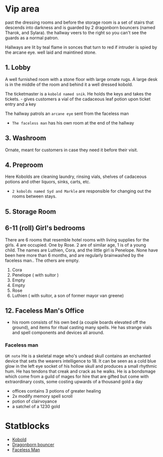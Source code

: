 # Vip area

past the dressing rooms and before the storage room is a set of stairs that descends into darkness and is guarded by 2 dragonborn bouncers (named Tharok, and Sylara). the hallway veers to the right so you can't see the guards as a normal patron.

Hallways are lit by teal flame in sonces that turn to red if intruder is spied by the arcane eye. well laid and maintined stone.

## 1. Lobby

A well furnished room with a stone floor with large ornate rugs. A large desk is in the middle of the room and behind it a well dressed kobold.

The ticketmaster is a `kobold named snik`. He holds the keys and takes the tickets.
    - gives customers a vial of the cadaceous leaf potion upon ticket entry and a key

The hallway patrols an `arcane eye` sent from the faceless man

- `The faceless man` has his own room at the end of the hallway
    

## 3. Washroom

Ornate, meant for customers in case they need it before their visit.

## 4. Preproom

Here Kobolds are cleaning laundry, rinsing vials, shelves of cadaceous potions and other liquors, sinks, carts, etc.

- `2 kobolds named Syd and Markle` are responsible for changing out the rooms between stays.

## 5. Storage Room

## 6-11 (roll) Girl's bedrooms

There are 6 rooms that resemble hotel rooms with living supplies for the girls. 4 are occupied. One by Rose. 2 are of similar age, 1 is of a young child. The names are Luthien, Cora, and the little girl is Penelope. None have been here more than 6 months, and are regularly brainwashed by the faceless man.. The others are empty.

1. Cora
2. Penelope ( with suitor )
3. Empty
4. Empty
5. Rose
6. Luthien ( with suitor, a son of former mayor van greene)

## 12. Faceless Man's Office

- his room consists of his own bed (a couple boards elevated off the ground), and items for ritual casting many spells. He has strange vials and spell components and devices all around.

### Faceless man

`GM note` He is a skeletal mage who's undead skull contains an enchanted device that sets the wearers intelligence to 18. It can be seen as a cold blue glow in the left eye socket of his hollow skull and produces a small rhythmic hum. He has tendons that creak and crack as he walks. He is a bondsmage which come from a guild of mages for hire that are gifted but come with extraordinary costs, some costing upwards of a thousand gold a day

- offices contains 3 potions of greater healing
- 2x modify memory spell scroll
- potion of clairvoyance
- a satchel of a 1230 gold

# Statblocks

- [Kobold](/Nightmare%20and%20the%20Nexus/StatBlocks/Kobold.md)
- [Dragonborn bouncer](/Nightmare%20and%20the%20Nexus/StatBlocks/DragonBorn_Bouncer.md)
- [Faceless Man](/Nightmare%20and%20the%20Nexus/StatBlocks/Faceless_Man.md)